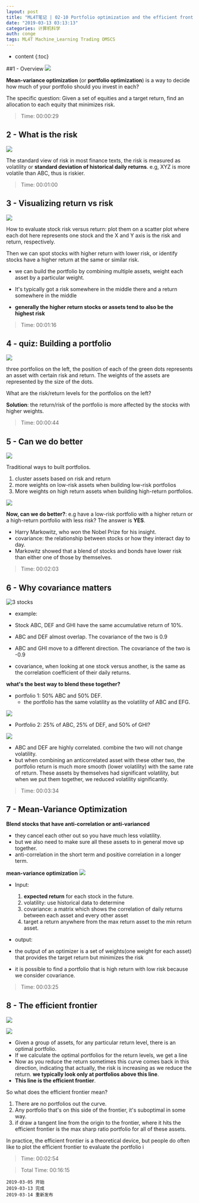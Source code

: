 ```yaml
---
layout: post
title: "ML4T笔记 | 02-10 Portfolio optimization and the efficient frontier"
date: "2019-03-13 03:13:13"
categories: 计算机科学
auth: conge
tags: ML4T Machine_Learning Trading OMSCS
---
```

* content
{:toc}

##1 - Overview
![ ](/assets/images/计算机科学/118382-b2e4c7dd7fbcaccf.png)

__Mean-variance optimization__ (or __portfolio optimization__) is a way to decide how much of your portfolio should you invest in each?

The specific question: Given a set of equities and a target return, find an allocation to each equity that minimizes risk.

> Time: 00:00:29





## 2 - What is the risk
![ ](/assets/images/计算机科学/118382-ee3b505b007c3ff3.png)

The standard view of risk in most finance texts, the risk is measured as volatility or __standard deviation of historical daily returns__.
e.g, XYZ is more volatile than ABC, thus is riskier.

> Time: 00:01:00

## 3 - Visualizing return vs risk
![](/assets/images/计算机科学/118382-9830cf98e2e8ff39.png)

How to evaluate stock risk versus return: plot them on a scatter plot where each dot here represents one stock and the X and Y axis is the risk and return, respectively.

Then we can spot stocks with higher return with lower risk, or identify stocks have a higher return at the same or similar risk.
* we can build the portfolio by combining multiple assets, weight each asset by a particular weight.
* It's typically got a risk somewhere in the middle there and a return somewhere in the middle

* __generally the higher return stocks or assets tend to also be the highest risk__

> Time: 00:01:16

## 4 - quiz: Building a portfolio

![ ](/assets/images/计算机科学/118382-d17d1d6e228317ab.png)

three portfolios on the left, the position of each of the green dots represents an asset with certain risk and return. The weights of the assets are represented by the size of the dots.

What are the risk/return levels for the portfolios on the left?

__Solution__: the return/risk of the portfolio is more affected by the stocks with higher weights.

> Time: 00:00:44

## 5 - Can we do better
![ ](/assets/images/计算机科学/118382-057a4c7902635731.png)

Traditional ways to built portfolios.
1. cluster assets based on risk and return 
2. more weights on low-risk assets when building low-risk portfolios
3. More weights on high return assets when building high-return portfolios.

![ ](/assets/images/计算机科学/118382-04a88b9a27c6bf41.png)

__Now, can we do better?__: e.g have a low-risk portfolio with a higher return or a high-return portfolio with less risk? The answer is __YES__.

* Harry Markowitz, who won the Nobel Prize for his insight.
* covariance: the relationship between stocks or how they interact day to day.
* Markowitz showed that a blend of stocks and bonds have lower risk than either one of those by themselves.

> Time: 00:02:03

## 6 - Why covariance matters
![3 stocks](/assets/images/计算机科学/118382-981dcfcc9a773cff.png)

* example:

* Stock ABC, DEF and GHI have the same accumulative return of 10%. 
* ABC and DEF almost overlap. The covariance of the two is 0.9
* ABC and GHI move to a different direction. The covariance of the two is -0.9
* covariance, when looking at one stock versus another, is the same as the correlation coefficient of their daily returns.

__what's the best way to blend these together?__

* portfolio 1:  50% ABC and 50% DEF.
  * the portfolio has the same volatility as the volatility of ABC and EFG.

![ ](/assets/images/计算机科学/118382-bd12ad2f7221d18c.png)

* Portfolio 2:  25% of ABC, 25% of DEF, and 50% of GHI?

![ ](/assets/images/计算机科学/118382-5794b614131156ae.png)

  * ABC and DEF are highly correlated. combine the two will not change volatility.
  * but when combining an anticorrelated asset with these other two, the portfolio return is much more smooth (lower volatility) with the same rate of return.
These assets by themselves had significant volatility, but when we put them together, we reduced volatility significantly.

> Time: 00:03:34

## 7 - Mean-Variance Optimization

 __Blend stocks that have anti-correlation or anti-varianced__
* they cancel each other out so you have much less volatility.
* but we also need to make sure all these assets to in general move up together.
* anti-correlation in the short term and positive correlation in a longer term.

__mean-variance optimization__
![ ](/assets/images/计算机科学/118382-ff626a8c1cdc0d33.png)
* Input:
  1. __expected return__ for each stock in the future.
  2. volatility: use historical data to determine
  3. covariance: a matrix which shows the correlation of daily returns between each asset and every other asset
  4. target a return anywhere from the max return asset to the min return asset.
 * output:
  * the output of an optimizer is a set of weights(one weight for each asset) that provides the target return but minimizes the risk

* it is possible to find a portfolio that is high return with low risk because we consider covariance.

> Time: 00:03:25

## 8 - The efficient frontier
![ ](/assets/images/计算机科学/118382-d0b9045b38ea300e.png)

![ ](/assets/images/计算机科学/118382-ea60eb1b96c75f0d.png)

* Given a group of assets,  for any particular return level, there is an optimal portfolio.
* If we calculate the optimal portfolios for the return levels, we get a line
* Now as you reduce the return sometimes this curve comes back in this direction, indicating that actually, the risk is increasing as we reduce the return. __we typically look only at portfolios above this line__.
* __This line is the efficient frontier__.

So what does the efficient frontier mean?
1. There are no portfolios out the curve.
2. Any portfolio that's on this side of the frontier, it's suboptimal in some way.
3. if draw a tangent line from the origin to the frontier, where it hits the efficient frontier is the max sharp ratio portfolio for all of these assets.

In practice, the efficient frontier is a theoretical device, but people do often like to plot the efficient frontier to evaluate the portfolio i

> Time: 00:02:54

> Total Time: 00:16:15

```
2019-03-05 开始
2019-03-13 完成
2019-03-14 重新发布
```
